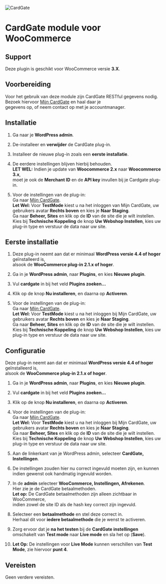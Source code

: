 ![CardGate](https://cdn.curopayments.net/thumb/200/logos/cardgate.png)

# CardGate module voor WooCommerce

## Support

Deze plugin is geschikt voor WooCommerce versie  **3.X**.

## Voorbereiding

Voor het gebruik van deze module zijn CardGate RESTful gegevens nodig.  
Bezoek hiervoor [Mijn CardGate](https://my.cardgate.com/) en haal daar je  
gegevens op, of neem contact op met je accountmanager.  

## Installatie

1. Ga naar je **WordPress admin**.

2. De-installeer en **verwijder** de CardGate plug-in.

3. Installeer de nieuwe plug-in zoals een **eerste installatie**.

4. De eerdere instellingen blijven hierbij behouden.  
   **LET WEL:** Indien je update van **Woocommerce 2.x** naar **Woocommerce 3.x**,  
   moet je ook de **Merchant ID** en de **API key** invullen bij je Cardgate plug-in.
   
5. Voor de instellingen van de plug-in:  
   Ga naar [Mijn CardGate](https://my.cardgate.com/).  
   **Let Wel:** Voor **TestMode** kiest u na het inloggen van Mijn CardGate, uw gebruikers avatar **Rechts boven** en kies je **Naar Staging**.  
   Ga naar **Beheer, Sites** en klik op de **ID** van de site die je wilt instellen.  
   Kies bij **Technische Koppeling** de knop **Uw Webshop Instellen**, kies uw plug-in type en verstuur de data naar uw site.  

## Eerste installatie

1. Deze plug-in neemt aan dat er minimaal **WordPress versie 4.4 of hoger** geïnstalleerd is,  
   alsook de **WooCommerce plug-in 2.1.x of hoger**.

2. Ga in je **WordPress admin**, naar **Plugins**, en kies **Nieuwe plugin**.

3. Vul **cardgate** in bij het veld **Plugins zoeken...**

4. Klik op de knop **Nu installeren**, en daarna op **Activeren**.

5. Voor de instellingen van de plug-in:  
   Ga naar [Mijn CardGate](https://my.cardgate.com/).  
   **Let Wel:** Voor **TestMode** kiest u na het inloggen bij Mijn CardGate, uw gebruikers avatar **Rechts boven** en kies je **Naar Staging**.  
   Ga naar **Beheer, Sites** en klik op de **ID** van de site die je wilt instellen.  
   Kies bij **Technische Koppeling** de knop **Uw Webshop Instellen**, kies uw plug-in type en verstuur de data naar uw site.  

## Configuratie

Deze plug-in neemt aan dat er minimaal **WordPress versie 4.4 of hoger** geïnstalleerd is,  
alsook de **WooCommerce plug-in 2.1.x of hoger**.

1. Ga in je **WordPress admin**, naar **Plugins**, en kies **Nieuwe plugin**.

2. Vul **cardgate** in bij het veld **Plugins zoeken...**

3. Klik op de knop **Nu installeren**, en daarna op **Activeren**. 

4. Voor de instellingen van de plug-in:  
   Ga naar [Mijn CardGate](https://my.cardgate.com/).  
   **Let Wel:** Voor **TestMode** kiest u na het inloggen bij Mijn CardGate, uw gebruikers avatar **Rechts boven** en kies je **Naar Staging**.  
   Ga naar **Beheer, Sites** en klik op de **ID** van de site die je wilt instellen.  
   Kies bij **Technische Koppeling** de knop **Uw Webshop Instellen**, kies uw plug-in type en verstuur de data naar uw site.  

5. Aan de linkerkant van je WordPress admin, selecteer **CardGate, Instellingen**.

6. De instellingen zouden hier nu correct ingevuld moeten zijn, en kunnen indien gewenst ook handmatig ingevuld worden.

7. In de **admin** selecteer **WooCommerce, Instellingen, Afrekenen**.  
   Hier zie je de CardGate betaalmethoden.  
   **Let op:** De CardGate betaalmethoden zijn alleen zichtbaar in WooCommerce,  
   indien zowel de site ID als de hash key correct zijn ingevuld.  
   
8. Selecteer een **betaalmethode** en stel deze correct in.  
   Herhaal dit voor **iedere betaalmethode** die je wenst te activeren.

9. Zorg ervoor dat je **na het testen** bij de **CardGate instellingen** omschakelt van **Test mode** naar **Live mode** en sla het op (**Save**).

10. **Let Op:** De instellingen voor **Live Mode** kunnen verschillen van **Test Mode**, zie hiervoor **punt 4**.

## Vereisten

Geen verdere vereisten.
